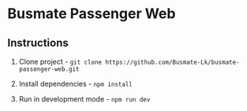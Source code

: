 # Busmate Passenger Web



## Instructions

1. Clone project - `git clone https://github.com/Busmate-Lk/busmate-passenger-web.git`

2. Install dependencies - `npm install`

3. Run in development mode - `npm run dev`

